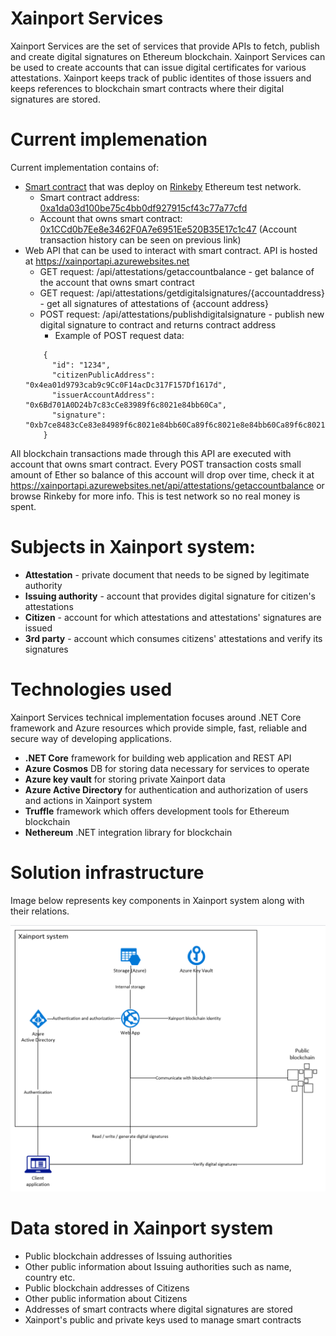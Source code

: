 # Xainport Services
Xainport Services are the set of services that provide APIs to fetch, publish and create digital signatures on Ethereum blockchain.
Xainport Services can be used to create accounts that can issue digital certificates for various attestations. Xainport keeps track of public identites of those issuers and keeps references to blockchain smart contracts where their digital signatures are stored.

# Current implemenation
Current implementation contains of: 
- [Smart contract](Xainport.Ethereum/Contracts/CitizenAttestations.sol) that was deploy on [Rinkeby](https://rinkeby.etherscan.io/) Ethereum test network.
   - Smart contract address: [0xa1da03d100be75c4bb0df927915cf43c77a77cfd](https://rinkeby.etherscan.io/address/0xa1da03d100be75c4bb0df927915cf43c77a77cfd)
   - Account that owns smart contract: [0x1CCd0b7Ee8e3462F0A7e6951Ee520B35E17c1c47](https://rinkeby.etherscan.io/address/0x1CCd0b7Ee8e3462F0A7e6951Ee520B35E17c1c47) (Account transaction history can be seen on previous link)
- Web API that can be used to interact with smart contract. API is hosted at https://xainportapi.azurewebsites.net
   - GET request: /api/attestations/getaccountbalance - get balance of the account that owns smart contract
   - GET request: /api/attestations/getdigitalsignatures/{accountaddress} - get all signatures of attestations of {account address}
   - POST request: /api/attestations/publishdigitalsignature - publish new digital signature to contract and returns contract address
      - Example of POST request data:
  ```
      {
        "id": "1234",
        "citizenPublicAddress": "0x4ea01d9793cab9c9Cc0F14acDc317F157Df1617d",
        "issuerAccountAddress": "0x6Bd701A0D24b7c83cCe83989f6c8021e84bb60Ca",
        "signature": "0xb7ce8483cCe83e84989f6c8021e84bb60Ca89f6c8021e8e84bb60Ca89f6c8021exb7ce8483cCc8021"
      }
  ```
All blockchain transactions made through this API are executed with account that owns smart contract. Every POST transaction costs small amount of Ether so balance of this account will drop over time, check it at https://xainportapi.azurewebsites.net/api/attestations/getaccountbalance or browse Rinkeby for more info.
This is test network so no real money is spent.
   

# Subjects in Xainport system:
- **Attestation** - private document that needs to be signed by legitimate authority
- **Issuing authority** - account that provides digital signature for citizen's attestations
- **Citizen** - account for which attestations and attestations' signatures are issued
- **3rd party** - account which consumes citizens' attestations and verify its signatures

# Technologies used
Xainport Services technical implementation focuses around .NET Core framework and Azure resources which provide simple, fast, reliable and secure way of developing applications.

- **.NET Core** framework for building web application and REST API
- **Azure Cosmos** DB for storing data necessary for services to operate
- **Azure key vault** for storing private Xainport data
- **Azure Active Directory** for authentication and authorization of users and actions in Xainport system
- **Truffle** framework which offers development tools for Ethereum blockchain
- **Nethereum** .NET integration library for blockchain

# Solution infrastructure

Image below represents key components in Xainport system along with their relations.

![Xainport infastructure](/img/xainport_infrastructure.PNG)

# Data stored in Xainport system

- Public blockchain addresses of Issuing authorities
- Other public information about Issuing authorities such as name, country etc.
- Public blockchain addresses of Citizens
- Other public information about Citizens
- Addresses of smart contracts where digital signatures are stored
- Xainport's public and private keys used to manage smart contracts
